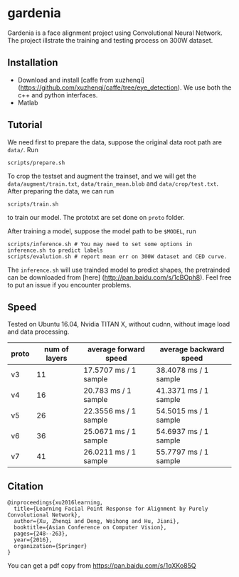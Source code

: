 # gardenia
Gardenia is a face alignment project using Convolutional Neural Network. The project illstrate the training and testing process on 300W dataset.

## Installation
- Download and install [caffe from xuzhenqi] (https://github.com/xuzhenqi/caffe/tree/eye_detection). We use both the c++ and python interfaces.
- Matlab

## Tutorial
We need first to prepare the data, suppose the original data root path are `data/`. Run
```
scripts/prepare.sh
```

To crop the testset and augment the trainset, and we will get the `data/augment/train.txt`, `data/train_mean.blob` and `data/crop/test.txt`. 
After preparing the data, we can run 
```
scripts/train.sh
```
to train our model. The prototxt are set done on `proto` folder.

After training a model, suppose the model path to be `$MODEL`, run 
```
scripts/inference.sh # You may need to set some options in inference.sh to predict labels 
scripts/evalution.sh # report mean err on 300W dataset and CED curve.
```
The `inference.sh` will use trainded model to predict shapes, the pretrainded can be downloaded from [here] (http://pan.baidu.com/s/1cBOph8). Feel free to put an issue if you encounter problems.

## Speed
Tested on Ubuntu 16.04, Nvidia TITAN X, without cudnn, without image load and data processing.

| proto | num of layers | average forward speed | average backward speed |
|--|--|--|--|
|v3| 11 | 17.5707 ms / 1 sample | 38.4078 ms / 1 sample |
|v4| 16 | 20.783 ms / 1 sample | 41.3371 ms / 1 sample |
|v5| 26 | 22.3556 ms / 1 sample | 54.5015 ms / 1 sample |
|v6| 36 | 25.0671 ms / 1 sample | 54.6937 ms / 1 sample |
|v7| 41 | 26.0211 ms / 1 sample | 55.7797 ms / 1 sample |

## Citation
```
@inproceedings{xu2016learning,
  title={Learning Facial Point Response for Alignment by Purely Convolutional Network},
  author={Xu, Zhenqi and Deng, Weihong and Hu, Jiani},
  booktitle={Asian Conference on Computer Vision},
  pages={248--263},
  year={2016},
  organization={Springer}
}
```
You can get a pdf copy from https://pan.baidu.com/s/1qXKo85Q
